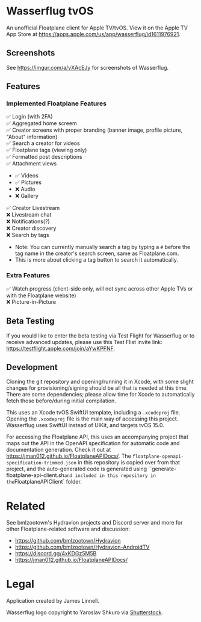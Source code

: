 # Wasserflug tvOS
An unofficial Floatplane client for Apple TV/tvOS. View it on the Apple TV App Store at https://apps.apple.com/us/app/wasserflug/id1611976921.

## Screenshots

See https://imgur.com/a/vXAcEJy for screenshots of Wasserflug.

## Features

### Implemented Floatplane Features
✅ Login (with 2FA)  
✅ Aggregated home screem  
✅ Creator screens with proper branding (banner image, profile picture, "About" information)  
✅ Search a creator for videos  
✅ Floatplane tags (viewing only)  
✅ Formatted post descriptions  
✅ Attachment views  

- ✅ Videos
- ✅ Pictures
- ❌ Audio
- ❌ Gallery

✅ Creator Livestream  
❌ Livestream chat  
❌ Notifications(?)  
❌ Creator discovery  
❌ Search by tags  

- Note: You can currently manually search a tag by typing a `#` before the tag name in the creator's search screen, same as Floatplane.com.
- This is more about clicking a tag button to search it automatically.

### Extra Features
✅ Watch progress (client-side only, will not sync across other Apple TVs or with the Floatplane website)  
❌ Picture-in-Picture  

## Beta Testing

If you would like to enter the beta testing via Test Flight for Wasserflug or to receive advanced updates, please use this Test Flist invite link: https://testflight.apple.com/join/aYwKPFNF.

## Development

Cloning the git repository and opening/running it in Xcode, with some slight changes for provisioning/signing should be all that is needed at this time. There are some dependencies; please allow time for Xcode to automatically fetch those before/during initial compilation.

This uses an Xcode tvOS SwiftUI template, including a `.xcodeproj` file. Opening the `.xcodeproj` file is the main way of accessing this project. Wasserflug uses SwiftUI instead of UIKit, and targets tvOS 15.0.

For accessing the Floatplane API, this uses an accompanying project that maps out the API in the OpenAPI specification for automatic code and documentation generation. Check it out at https://jman012.github.io/FloatplaneAPIDocs/. The `floatplane-openapi-specification-trimmed.json` in this repository is copied over from that project, and the auto-generated code is generated using ``generate-floatplane-api-client.sh` and included in this repository in the `FloatplaneAPIClient` folder.

# Related

See bmlzootown's Hydravion projects and Discord server and more for other Floatplane-related software and discussion:
- https://github.com/bmlzootown/Hydravion
- https://github.com/bmlzootown/Hydravion-AndroidTV
- https://discord.gg/4xKDGz5M5B
- https://jman012.github.io/FloatplaneAPIDocs/

# Legal
Application created by James Linnell.

Wasserflug logo copyright to Yaroslav Shkuro via [Shutterstock](https://www.shutterstock.com/image-vector/small-seaplane-isolated-vector-illustration-single-1091024861).